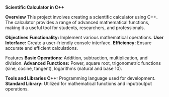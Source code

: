 **Scientific Calculator in C++**

**Overview**
This project involves creating a scientific calculator using C++. The calculator provides a range of advanced mathematical functions, making it a useful tool for students, researchers, and professionals.

**Objectives**
**Functionality:** Implement various mathematical operations.
**User Interface:** Create a user-friendly console interface.
**Efficiency:** Ensure accurate and efficient calculations.

Features
**Basic Operations:** Addition, subtraction, multiplication, and division.
**Advanced Functions:** Power, square root, trigonometric functions (sine, cosine, tangent), logarithms (natural and base 10).

**Tools and Libraries**
**C++:** Programming language used for development.
**Standard Library:** Utilized for mathematical functions and input/output operations.
